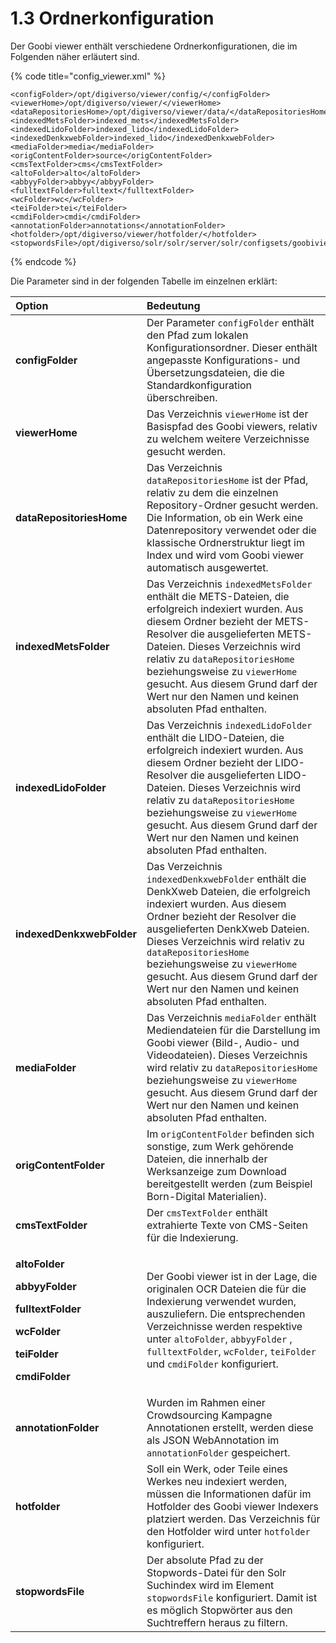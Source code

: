 # 1.3 Ordnerkonfiguration

Der Goobi viewer enthält verschiedene Ordnerkonfigurationen, die im Folgenden näher erläutert sind.

{% code title="config\_viewer.xml" %}
```markup
<configFolder>/opt/digiverso/viewer/config/</configFolder>
‌<viewerHome>/opt/digiverso/viewer/</viewerHome>
‌<dataRepositoriesHome>/opt/digiverso/viewer/data/</dataRepositoriesHome>
‌<indexedMetsFolder>indexed_mets</indexedMetsFolder>
‌<indexedLidoFolder>indexed_lido</indexedLidoFolder>
‌<indexedDenkxwebFolder>indexed_lido</indexedDenkxwebFolder>
‌<mediaFolder>media</mediaFolder>
‌<origContentFolder>source</origContentFolder>
‌<cmsTextFolder>cms</cmsTextFolder>
<altoFolder>alto</altoFolder>
<abbyyFolder>abbyy</abbyyFolder>
<fulltextFolder>fulltext</fulltextFolder>
<wcFolder>wc</wcFolder>
<teiFolder>tei</teiFolder>
<cmdiFolder>cmdi</cmdiFolder>
<annotationFolder>annotations</annotationFolder>
‌<hotfolder>/opt/digiverso/viewer/hotfolder/</hotfolder>
‌<stopwordsFile>/opt/digiverso/solr/solr/server/solr/configsets/goobiviewer/conf/lang/stopwords.txt</stopwordsFile>
```
{% endcode %}

Die Parameter sind in der folgenden Tabelle im einzelnen erklärt:

<table>
  <thead>
    <tr>
      <th style="text-align:left">Option</th>
      <th style="text-align:left">Bedeutung</th>
    </tr>
  </thead>
  <tbody>
    <tr>
      <td style="text-align:left"><b>configFolder</b>
      </td>
      <td style="text-align:left">Der Parameter <code>configFolder</code> enth&#xE4;lt den Pfad zum lokalen
        Konfigurationsordner. Dieser enth&#xE4;lt angepasste Konfigurations- und
        &#xDC;bersetzungsdateien, die die Standardkonfiguration &#xFC;berschreiben.</td>
    </tr>
    <tr>
      <td style="text-align:left"><b>viewerHome</b>
      </td>
      <td style="text-align:left">Das Verzeichnis <code>viewerHome</code> ist der Basispfad des Goobi viewers,
        relativ zu welchem weitere Verzeichnisse gesucht werden.</td>
    </tr>
    <tr>
      <td style="text-align:left"><b>dataRepositoriesHome</b>
      </td>
      <td style="text-align:left">Das Verzeichnis <code>dataRepositoriesHome</code> ist der Pfad, relativ
        zu dem die einzelnen Repository-Ordner gesucht werden. Die Information,
        ob ein Werk eine Datenrepository verwendet oder die klassische Ordnerstruktur
        liegt im Index und wird vom Goobi viewer automatisch ausgewertet.</td>
    </tr>
    <tr>
      <td style="text-align:left"><b>indexedMetsFolder</b>
      </td>
      <td style="text-align:left">Das Verzeichnis <code>indexedMetsFolder</code> enth&#xE4;lt die METS-Dateien,
        die erfolgreich indexiert wurden. Aus diesem Ordner bezieht der METS-Resolver
        die ausgelieferten METS-Dateien. Dieses Verzeichnis wird relativ zu <code>dataRepositoriesHome</code> beziehungsweise
        zu <code>viewerHome</code> gesucht. Aus diesem Grund darf der Wert nur den
        Namen und keinen absoluten Pfad enthalten.</td>
    </tr>
    <tr>
      <td style="text-align:left"><b>indexedLidoFolder</b>
      </td>
      <td style="text-align:left">Das Verzeichnis <code>indexedLidoFolder</code> enth&#xE4;lt die LIDO-Dateien,
        die erfolgreich indexiert wurden. Aus diesem Ordner bezieht der LIDO-Resolver
        die ausgelieferten LIDO-Dateien. Dieses Verzeichnis wird relativ zu <code>dataRepositoriesHome</code> beziehungsweise
        zu <code>viewerHome</code> gesucht. Aus diesem Grund darf der Wert nur den
        Namen und keinen absoluten Pfad enthalten.</td>
    </tr>
    <tr>
      <td style="text-align:left"><b>indexedDenkxwebFolder</b>
      </td>
      <td style="text-align:left">Das Verzeichnis <code>indexedDenkxwebFolder</code> enth&#xE4;lt die DenkXweb
        Dateien, die erfolgreich indexiert wurden. Aus diesem Ordner bezieht der
        Resolver die ausgelieferten DenkXweb Dateien. Dieses Verzeichnis wird relativ
        zu <code>dataRepositoriesHome</code> beziehungsweise zu <code>viewerHome</code> gesucht.
        Aus diesem Grund darf der Wert nur den Namen und keinen absoluten Pfad
        enthalten.</td>
    </tr>
    <tr>
      <td style="text-align:left"><b>mediaFolder</b>
      </td>
      <td style="text-align:left">Das Verzeichnis <code>mediaFolder</code> enth&#xE4;lt Mediendateien f&#xFC;r
        die Darstellung im Goobi viewer (Bild-, Audio- und Videodateien). Dieses
        Verzeichnis wird relativ zu <code>dataRepositoriesHome</code> beziehungsweise
        zu <code>viewerHome</code> gesucht. Aus diesem Grund darf der Wert nur den
        Namen und keinen absoluten Pfad enthalten.</td>
    </tr>
    <tr>
      <td style="text-align:left"><b>origContentFolder</b>
      </td>
      <td style="text-align:left">Im <code>origContentFolder</code> befinden sich sonstige, zum Werk geh&#xF6;rende
        Dateien, die innerhalb der Werksanzeige zum Download bereitgestellt werden
        (zum Beispiel Born-Digital Materialien).</td>
    </tr>
    <tr>
      <td style="text-align:left"><b>cmsTextFolder</b>
      </td>
      <td style="text-align:left">Der <code>cmsTextFolder</code> enth&#xE4;lt extrahierte Texte von CMS-Seiten
        f&#xFC;r die Indexierung.</td>
    </tr>
    <tr>
      <td style="text-align:left">
        <p><b>altoFolder</b>
        </p>
        <p><b>abbyyFolder</b>
        </p>
        <p><b>fulltextFolder</b>
        </p>
        <p><b>wcFolder</b>
        </p>
        <p><b>teiFolder</b>
        </p>
        <p><b>cmdiFolder</b>
        </p>
      </td>
      <td style="text-align:left">Der Goobi viewer ist in der Lage, die originalen OCR Dateien die f&#xFC;r
        die Indexierung verwendet wurden, auszuliefern. Die entsprechenden Verzeichnisse
        werden respektive unter <code>altoFolder</code>, <code>abbyyFolder</code> , <code>fulltextFolder</code>, <code>wcFolder</code>, <code>teiFolder</code> und <code>cmdiFolder</code> konfiguriert.</td>
    </tr>
    <tr>
      <td style="text-align:left"><b>annotationFolder</b>
      </td>
      <td style="text-align:left">Wurden im Rahmen einer Crowdsourcing Kampagne Annotationen erstellt, werden
        diese als JSON WebAnnotation im <code>annotationFolder</code> gespeichert.</td>
    </tr>
    <tr>
      <td style="text-align:left"><b>hotfolder</b>
      </td>
      <td style="text-align:left">Soll ein Werk, oder Teile eines Werkes neu indexiert werden, m&#xFC;ssen
        die Informationen daf&#xFC;r im Hotfolder des Goobi viewer Indexers platziert
        werden. Das Verzeichnis f&#xFC;r den Hotfolder wird unter <code>hotfolder</code> konfiguriert.</td>
    </tr>
    <tr>
      <td style="text-align:left"><b>stopwordsFile</b>
      </td>
      <td style="text-align:left">Der absolute Pfad zu der Stopwords-Datei f&#xFC;r den Solr Suchindex wird
        im Element <code>stopwordsFile</code> konfiguriert. Damit ist es m&#xF6;glich
        Stopw&#xF6;rter aus den Suchtreffern heraus zu filtern.</td>
    </tr>
  </tbody>
</table>

